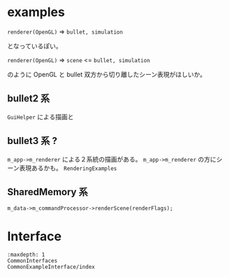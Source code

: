 # examples

`renderer(OpenGL)` => `bullet, simulation`

となっているぽい。

`renderer(OpenGL)` => `scene` <= `bullet, simulation`

のように OpenGL と bullet 双方から切り離したシーン表現がほしいか。

## bullet2 系
`GuiHelper` による描画と

## bullet3 系 ?
`m_app->m_renderer` による２系統の描画がある。
`m_app->m_renderer` の方にシーン表現あるかも。
`RenderingExamples`

## SharedMemory 系

`m_data->m_commandProcessor->renderScene(renderFlags);`

# Interface

```{toctree}
:maxdepth: 1
CommonInterfaces
CommonExampleInterface/index
```
